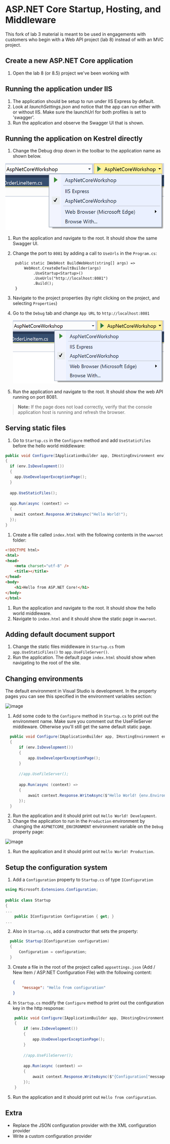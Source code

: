# ASP.NET Core Startup, Hosting, and Middleware
This fork of lab 3 material is meant to be used in engagements with customers 
who begin with a Web API project (lab 8) instead of with an MVC project.

## Create a new ASP.NET Core application

1. Open the lab 8 (or 8.5) project we've been working with

## Running the application under IIS

1. The application should be setup to run under IIS Express by default.
1. Look at *launchSettings.json* and notice that the app can run either with 
or without IIS. Make sure the launchUrl for both profiles is set to 'swagger'.
1. Run the application and observe the Swagger UI that is shown.

## Running the application on Kestrel directly

1. Change the Debug drop down in the toolbar to the application name as shown 
below.

  ![image](Images/run-with-kestrel.png)

1. Run the application and navigate to the root. It should show the same 
Swagger UI.
1. Change the port to `8081` by adding a call to `UseUrls` in the 
`Program.cs`:

   ```
    public static IWebHost BuildWebHost(string[] args) =>
        WebHost.CreateDefaultBuilder(args)
            .UseStartup<Startup>()
            .UseUrls("http://localhost:8081")
            .Build();
    }
   ```
1. Navigate to the project properties (by right clicking on the project, and 
selecting `Properties`)
1. Go to the `Debug` tab and change `App URL` to `http://localhost:8081`

   ![image](Images/run-with-kestrel.png)

1. Run the application and navigate to the root. It should show the web API 
 running on port 8081.

> **Note:** If the page does not load correctly, verify that the console 
application host is running and refresh the browser.

## Serving static files

1. Go to `Startup.cs` in the `Configure` method and add `UseStaticFiles` before the hello world middleware:

  ```cs
  public void Configure(IApplicationBuilder app, IHostingEnvironment env)
  {
    if (env.IsDevelopment())
    {
      app.UseDeveloperExceptionPage();
    }

    app.UseStaticFiles();

    app.Run(async (context) =>
    {
      await context.Response.WriteAsync("Hello World!");
    });
  }
```

1. Create a file called `index.html` with the following contents in the `wwwroot` folder:

  ```html
  <!DOCTYPE html>
  <html>
  <head>
      <meta charset="utf-8" />
      <title></title>
  </head>
  <body>
      <h1>Hello from ASP.NET Core!</h1>
  </body>
  </html>
  ```

1. Run the application and navigate to the root. It should show the hello world middleware.
1. Navigate to `index.html` and it should show the static page in `wwwroot`.

## Adding default document support

1. Change the static files middleware in `Startup.cs` from `app.UseStaticFiles()` to `app.UseFileServer()`.
1. Run the application. The default page `index.html` should show when navigating to the root of the site.

## Changing environments

The default environment in Visual Studio is development. In the property pages you can see this specified in the environment variables section:

  ![image](https://cloud.githubusercontent.com/assets/95136/15806164/a57a79a2-2b3d-11e6-9551-9e106036e0c0.png)

1. Add some code to the `Configure` method in `Startup.cs` to print out the environment name. Make sure you comment out the UseFileServer middleware. Otherwise you'll still get the same default static page.

  ```cs
    public void Configure(IApplicationBuilder app, IHostingEnvironment env)
    {
        if (env.IsDevelopment())
        {
            app.UseDeveloperExceptionPage();
        }

        //app.UseFileServer();

        app.Run(async (context) =>
        {
            await context.Response.WriteAsync($"Hello World! {env.EnvironmentName}");
        });
    }
```
2. Run the application and it should print out `Hello World! Development`.
1. Change the application to run in the `Production` environment by changing the `ASPNETCORE_ENVIRONMENT` environment variable on the `Debug` property page:

  ![image](https://cloud.githubusercontent.com/assets/95136/15806196/9b52efee-2b3e-11e6-851b-35765d5b2a4d.png)

1. Run the application and it should print out `Hello World! Production`.

## Setup the configuration system

1. Add a `Configuration` property to `Startup.cs` of type `IConfiguration`

```cs
using Microsoft.Extensions.Configuration;

public class Startup
{
...
    public IConfiguration Configuration { get; }
...
```

2. Also in `Startup.cs`, add a constructor that sets the property:

  ```cs
    public Startup(IConfiguration configuration)
    {
        Configuration = configuration;
    }
  ```

3. Create a file in the root of the project called `appsettings.json` (Add / New Item / ASP.NET Configuration File) with the following content:

    ```JSON
    {
        "message": "Hello from configuration"
    }
    ```

4. In `Startup.cs` modify the `Configure` method to print out the configuration key in the http response:

```cs
    public void Configure(IApplicationBuilder app, IHostingEnvironment env)
    {
        if (env.IsDevelopment())
        {
            app.UseDeveloperExceptionPage();
        }

        //app.UseFileServer();

        app.Run(async (context) =>
        {
            await context.Response.WriteAsync($"{Configuration["message"]}");
        });
    }
```

5. Run the application and it should print out `Hello from configuration`.

## Extra
- Replace the JSON configuration provider with the XML configuration provider
- Write a custom configuration provider
